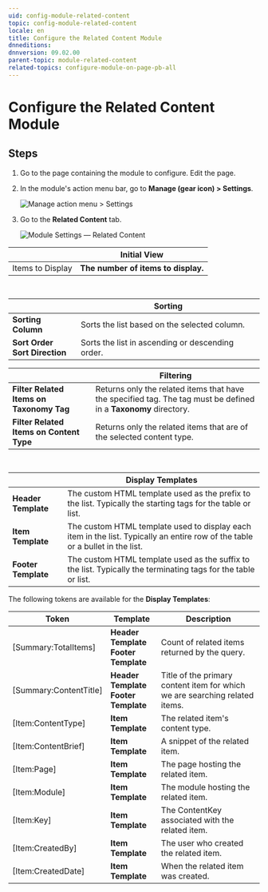 ```yaml
---
uid: config-module-related-content
topic: config-module-related-content
locale: en
title: Configure the Related Content Module
dnneditions: 
dnnversion: 09.02.00
parent-topic: module-related-content
related-topics: configure-module-on-page-pb-all
---
```


# Configure the Related Content Module

## Steps

1.  Go to the page containing the module to configure. Edit the page.
2.  In the module's action menu bar, go to **Manage (gear icon) \> Settings**.
    
      
    
    ![Manage action menu > Settings](/images/scr-actionmenu-manage-settings.png)
    
      
    
3.  Go to the **Related Content** tab.
    
      
    
    ![Module Settings — Related Content](/images/scr-modulesettings-RelatedContent.png)
      
|  |**Initial View**|
|---|---|
|Items to Display|**The number of items to display.**|  

     
|  |**Sorting**|
|---|---|
|**Sorting Column**|Sorts the list based on the selected column.|
|**Sort Order<br />Sort Direction**|Sorts the list in ascending or descending order.|

   
|  |**Filtering**|
|---|---|
|**Filter Related Items on Taxonomy Tag**|Returns only the related items that have the specified tag. The tag must be defined in a **Taxonomy** directory.|
|**Filter Related Items on Content Type**|Returns only the related items that are of the selected content type.| 

     
|  |**Display Templates**|
|---|---|
|**Header Template**|The custom HTML template used as the prefix to the list. Typically the starting tags for the table or list.|
|**Item Template**|The custom HTML template used to display each item in the list. Typically an entire row of the table or a bullet in the list.|
|**Footer Template**|The custom HTML template used as the suffix to the list. Typically the terminating tags for the table or list.|

The following tokens are available for the **Display Templates**:

|**Token**|**Template**|**Description**|
|---|---|---|
|[Summary:TotalItems]|**Header Template<br />Footer Template**|Count of related items returned by the query.|
|[Summary:ContentTitle]|**Header Template<br />Footer Template**|Title of the primary content item for which we are searching related items.|
|[Item:ContentType]|**Item Template**|The related item's content type.|
|[Item:ContentBrief]|**Item Template**|A snippet of the related item.|
|[Item:Page]|**Item Template**|The page hosting the related item.|
|[Item:Module]|**Item Template**|The module hosting the related item.|
|[Item:Key]|**Item Template**|The ContentKey associated with the related item.|
|[Item:CreatedBy]|**Item Template**|The user who created the related item.|
|[Item:CreatedDate]|**Item Template**|When the related item was created.|